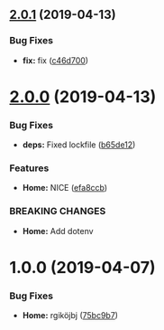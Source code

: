 ## [2.0.1](https://github.com/NieLeben/regexbuilder/compare/v2.0.0...v2.0.1) (2019-04-13)


### Bug Fixes

* **fix:** fix ([c46d700](https://github.com/NieLeben/regexbuilder/commit/c46d700))

# [2.0.0](https://github.com/NieLeben/regexbuilder/compare/v1.0.0...v2.0.0) (2019-04-13)


### Bug Fixes

* **deps:** Fixed lockfile ([b65de12](https://github.com/NieLeben/regexbuilder/commit/b65de12))


### Features

* **Home:** NICE ([efa8ccb](https://github.com/NieLeben/regexbuilder/commit/efa8ccb))


### BREAKING CHANGES

* **Home:** Add dotenv

# 1.0.0 (2019-04-07)


### Bug Fixes

* **Home:** rgiköjbj ([75bc9b7](https://github.com/NieLeben/regexbuilder/commit/75bc9b7))
